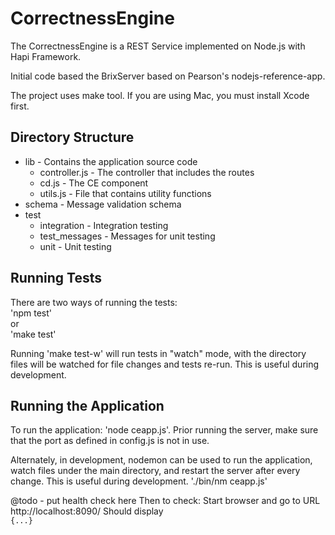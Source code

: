 CorrectnessEngine
==========

The CorrectnessEngine is a REST Service implemented on Node.js with Hapi Framework.

Initial code based the BrixServer based on Pearson's nodejs-reference-app.

The project uses make tool. If you are using Mac, you must install Xcode first.

Directory Structure
-------------------
- lib    - Contains the application source code
  - controller.js  - The controller that includes the routes
  - cd.js          - The CE component
  - utils.js       - File that contains utility functions
- schema - Message validation schema
- test
  - integration   - Integration testing
  - test_messages - Messages for unit testing
  - unit          - Unit testing

Running Tests
-------------
There are two ways of running the tests:  
  'npm test'  
or  
  'make test'

Running 'make test-w' will run tests in "watch" mode, with the directory files will be watched for
file changes and tests re-run.  This is useful during development.

Running the Application
-----------------------

To run the application:
'node ceapp.js'.
Prior running the server, make sure that the port as defined in config.js is not in use.

Alternately, in development, nodemon can be used to run the application, watch files under the
main directory, and restart the server after every change.  This is useful during development.
'./bin/nm ceapp.js'

@todo - put health check here
Then to check: Start browser and go to URL http://localhost:8090/
Should display  
`{...}`